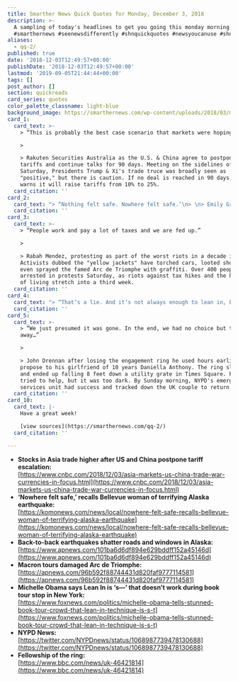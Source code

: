 ```yaml
---
title: Smarther News Quick Quotes for Monday, December 3, 2018
description: >-
  A sampling of today's headlines to get you going this monday morning.
  #smarthernews #seenewsdifferently #shnquickquotes #newsyoucanuse #shn
aliases:
  - qq-2/
published: true
date: '2018-12-03T12:49:57+00:00'
publishDate: '2018-12-03T12:49:57+00:00'
lastmod: '2019-09-05T21:44:44+00:00'
tags: []
post_author: []
section: quickreads
card_series: quotes
color_palette_classname: light-blue
background_image: https://smarthernews.com/wp-content/uploads/2018/03/money-2180330_1920.jpg
card_1:
  card_text: >-
    > “This is probably the best case scenario that markets were hoping for…”

    > 

    > Rakuten Securities Australia as the U.S. & China agree to postpone new
    tariffs and continue talks for 90 days. Meeting on the sidelines of the G20
    Saturday, Presidents Trump & Xi's trade truce was broadly seen as
    "positive," but there is caution. If no deal is reached in 90 days, U.S.
    warns it will raise tariffs from 10% to 25%.
  card_citation: ''
card_2:
  card_text: "> “Nothing felt safe. Nowhere felt safe.’\n> \n> Emily Grove of Anchorage, Alaska taking cover in her bathtub after back-to-back earthquakes measuring 7.0 and 5.7 rocked the area Friday, briefly triggering tsunami warnings. While Alaska has experienced powerful earthquakes over 7.0, it is rare for one to strike this close to a densely populated area."
  card_citation: ''
card_3:
  card_text: >-
    > “People work and pay a lot of taxes and we are fed up.”

    > 

    > Rabah Mendez, protesting as part of the worst riots in a decade in Paris.
    Activists dubbed the "yellow jackets" have torched cars, looted shops, and
    even sprayed the famed Arc de Triomphe with graffiti. Over 400 people were
    arrested in protests Saturday, as riots against tax hikes and the high cost
    of living stretch into a third week.
  card_citation: ''
card_4:
  card_text: "> “That’s a lie. And it’s not always enough to lean in, because that s\\*\\*\\* doesn’t work all the time.”\n> \n> Former First Lady Michelle Obama speaking to a sold-out NYC crowd for her new memoir Becoming about why sometimes women can't have it all. Obama went on to say the Facebook's COO Sheryl Sandberg's feminist mantra lean in, which says women should be assertive to overcome workplace inequities, doesn't always work. Becoming is the best-selling book of 2018."
  card_citation: ''
card_5:
  card_text: >-
    > “We just presumed it was gone. In the end, we had no choice but to walk
    away…”

    > 

    > John Drennan after losing the engagement ring he used hours earlier to
    propose to his girlfriend of 10 years Daniella Anthony. The ring slid off
    and ended up falling 8 feet down a utility grate in Times Square. Police
    tried to help, but it was too dark. By Sunday morning, NYPD's emergency
    services unit had success and tracked down the UK couple to return the ring.
  card_citation: ''
card_10:
  card_text: |-
    Have a great week!

    [view sources](https://smarthernews.com/qq-2/)
  card_citation: ''

---
```

*   **Stocks in Asia trade higher after US and China postpone tariff escalation:**  
    [https://www.cnbc.com/2018/12/03/asia-markets-us-china-trade-war-currencies-in-focus.html](https://www.cnbc.com/2018/12/03/asia-markets-us-china-trade-war-currencies-in-focus.html)
*   **‘Nowhere felt safe,’ recalls Bellevue woman of terrifying Alaska earthquake:**  
    [https://komonews.com/news/local/nowhere-felt-safe-recalls-bellevue-woman-of-terrifying-alaska-earthquake](https://komonews.com/news/local/nowhere-felt-safe-recalls-bellevue-woman-of-terrifying-alaska-earthquake)
*   **Back-to-back earthquakes shatter roads and windows in Alaska:**  
    [https://www.apnews.com/101ba6d6df894e629bddff152a45146d](https://www.apnews.com/101ba6d6df894e629bddff152a45146d)
*   **Macron tours damaged Arc de Triomphe:**  
    [https://apnews.com/96b592f88744431d820faf9777114581](https://apnews.com/96b592f88744431d820faf9777114581)
*   **Michelle Obama says Lean In is ‘s—‘ that doesn’t work during book tour stop in New York:**  
    [https://www.foxnews.com/politics/michelle-obama-tells-stunned-book-tour-crowd-that-lean-in-technique-is-s-t](https://www.foxnews.com/politics/michelle-obama-tells-stunned-book-tour-crowd-that-lean-in-technique-is-s-t)
*   **NYPD News:**  
    [https://twitter.com/NYPDnews/status/1068987739478130688](https://twitter.com/NYPDnews/status/1068987739478130688)
*   **Fellowship of the ring:**  
    [https://www.bbc.com/news/uk-46421814](https://www.bbc.com/news/uk-46421814)